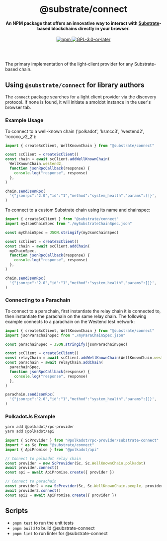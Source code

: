 <br /><br />

<div align="center">
  <h1 align="center">@substrate/connect</h1>
  <h4 align="center">An NPM package that offers an innovative way to interact with <a href="https://substrate.dev/">Substrate</a>-based blockchains directly in your browser.</h4>
  <p align="center">
    <a href="https://www.npmjs.com/package/@substrate/connect">
      <img alt="npm" src="https://img.shields.io/npm/v/@substrate/connect" />
    </a>
    <a href="https://github.com/paritytech/substrate-connect/blob/master/LICENSE">
      <img alt="GPL-3.0-or-later" src="https://img.shields.io/npm/l/@substrate/connect" />
    </a>
  </p>
</div>

<br /><br />

The primary implementation of the light-client provider for any Substrate-based chain.

## Using `@substrate/connect` for library authors

The `connect` package searches for a light client provider via the discovery protocol. If none is found, it will initiate a smoldot instance in the user's browser tab.

### Example Usage

To connect to a well-known chain ('polkadot', 'ksmcc3', 'westend2', 'rococo_v2_2'):

```js
import { createScClient, WellKnownChain } from "@substrate/connect"

const scClient = createScClient()
const chain = await scClient.addWellKnownChain(
  WellKnownChain.westend2,
  function jsonRpcCallback(response) {
    console.log("response", response)
  },
)

chain.sendJsonRpc(
  '{"jsonrpc":"2.0","id":"1","method":"system_health","params":[]}',
)
```

To connect to a custom Substrate chain using its name and chainspec:

```js
import { createScClient } from "@substrate/connect"
import myJsonChainSpec from "./mySubstrateChainSpec.json"

const myChainSpec = JSON.stringify(myJsonChainSpec)

const scClient = createScClient()
const chain = await scClient.addChain(
  myChainSpec,
  function jsonRpcCallback(response) {
    console.log("response", response)
  },
)

chain.sendJsonRpc(
  '{"jsonrpc":"2.0","id":"1","method":"system_health","params":[]}',
)
```

### Connecting to a Parachain

To connect to a parachain, first instantiate the relay chain it is connected to, then instantiate the parachain on the same relay chain. The following example connects to a parachain on the Westend test network:

```js
import { createScClient, WellKnownChain } from "@substrate/connect"
import jsonParachainSpec from "./myParaChainSpec.json"

const parachainSpec = JSON.stringify(jsonParachainSpec)

const scClient = createScClient()
const relayChain = await scClient.addWellKnownChain(WellKnownChain.westend2)
const parachain = await relayChain.addChain(
  parachainSpec,
  function jsonRpcCallback(response) {
    console.log("response", response)
  },
)

parachain.sendJsonRpc(
  '{"jsonrpc":"2.0","id":"1","method":"system_health","params":[]}',
)
```

### PolkadotJs Example

```sh
yarn add @polkadot/rpc-provider
yarn add @polkadot/api
```

```ts
import { ScProvider } from "@polkadot/rpc-provider/substrate-connect"
import * as Sc from "@substrate/connect"
import { ApiPromise } from "@polkadot/api"

// Connect to polkadot relay chain
const provider = new ScProvider(Sc, Sc.WellKnownChain.polkadot)
await provider.connect()
const api = await ApiPromise.create({ provider })

// Connect to parachain
const provider2 = new ScProvider(Sc, Sc.WellKnownChain.people, provider)
await provider2.connect()
const api2 = await ApiPromise.create({ provider })
```

## Scripts

- `pnpm test` to run the unit tests
- `pnpm build` to build @substrate-connect
- `pnpm lint` to run linter for @substrate-connect
